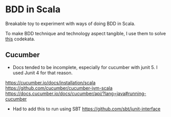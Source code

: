 # BDD in Scala

Breakable toy to experiment with ways of doing BDD in Scala.

To make BDD technique and technology aspect tangible, I use them to solve [this](https://www.sammancoaching.org/kata_descriptions/tennis.html) codekata.

## Cucumber

- Docs tended to be incomplete, especially for cucumber with junit 5. I used Junit 4 for that reason.

https://cucumber.io/docs/installation/scala
https://github.com/cucumber/cucumber-jvm-scala
https://docs.cucumber.io/docs/cucumber/api/?lang=java#running-cucumber

- Had to add this to run using SBT
https://github.com/sbt/junit-interface

